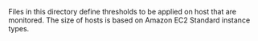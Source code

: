 
Files in this directory define thresholds to be applied on host that are monitored.
The size of hosts is based on Amazon EC2 Standard instance types.
